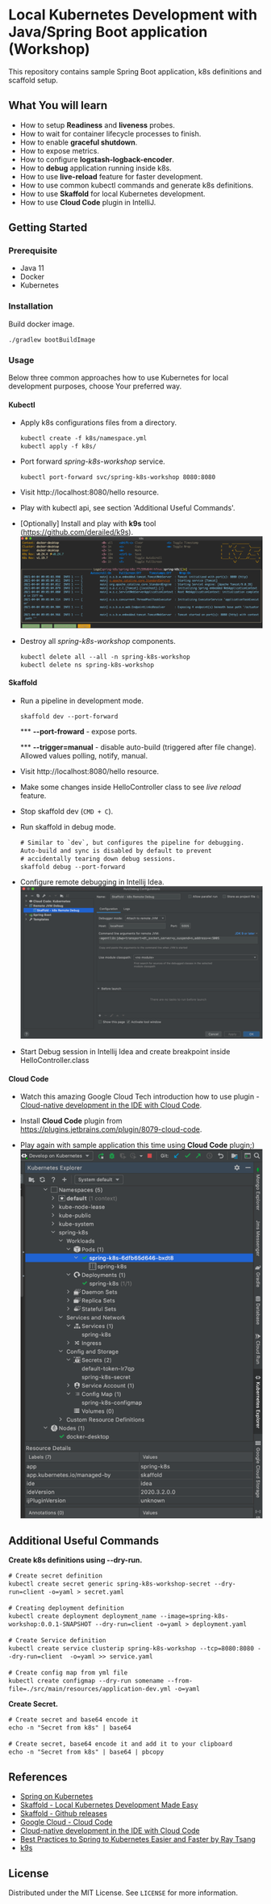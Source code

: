 # Local Kubernetes Development with Java/Spring Boot application (Workshop)

This repository contains sample Spring Boot application, k8s definitions and scaffold setup.

## What You will learn

* How to setup **Readiness** and **liveness** probes.
* How to wait for container lifecycle processes to finish.
* How to enable **graceful shutdown**.
* How to expose metrics.
* How to configure **logstash-logback-encoder**.
* How to **debug** application running inside k8s.
* How to use **live-reload** feature for faster development.
* How to use common kubectl commands and generate k8s definitions.  
* How to use **Skaffold** for local Kubernetes development.
* How to use **Cloud Code** plugin in IntelliJ.

## Getting Started

### Prerequisite

* Java 11
* Docker
* Kubernetes

### Installation

Build docker image.
```shell
./gradlew bootBuildImage
```

### Usage

Below three common approaches how to use Kubernetes for local development purposes, choose Your preferred way.

#### Kubectl

* Apply k8s configurations files from a directory.
  ```shell
  kubectl create -f k8s/namespace.yml
  kubectl apply -f k8s/
  ```
* Port forward *spring-k8s-workshop* service.
  ```shell
  kubectl port-forward svc/spring-k8s-workshop 8080:8080
  ```
* Visit http://localhost:8080/hello resource.

* Play with kubectl api, see section 'Additional Useful Commands'.

* [Optionally] Install and play with **k9s** tool (https://github.com/derailed/k9s).
  ![k9s.png](./_docs/img/k9s.png)

* Destroy all *spring-k8s-workshop* components.
  ```shell
  kubectl delete all --all -n spring-k8s-workshop
  kubectl delete ns spring-k8s-workshop
  ```

#### Skaffold

* Run a pipeline in development mode.
    ```shell
    skaffold dev --port-forward
    ```
    *** **--port-froward** - expose ports. 
  
    *** **--trigger=manual** - disable auto-build (triggered after file change). Allowed values polling, notify, manual.
  
* Visit http://localhost:8080/hello resource.
  
* Make some changes inside HelloController class to see *live reload* feature.
  
* Stop skaffold dev (`CMD + C`).
  
* Run skaffold in debug mode.
    ```shell
    # Similar to `dev`, but configures the pipeline for debugging. Auto-build and sync is disabled by default to prevent
    # accidentally tearing down debug sessions.
    skaffold debug --port-forward
    ```
* Configure remote debugging in Intellij Idea.
  ![intellij-skaffold-remote-debug-setup.png](./_docs/img/intellij-skaffold-remote-debug-setup.png)
  
* Start Debug session in Intellij Idea and create breakpoint inside HelloController.class 

#### Cloud Code

* Watch this amazing Google Cloud Tech introduction how to use plugin - [Cloud-native development in the IDE with Cloud Code](https://www.youtube.com/watch?v=g9gIgiNsRgg).
  
* Install **Cloud Code** plugin from https://plugins.jetbrains.com/plugin/8079-cloud-code.
  
* Play again with sample application this time using **Cloud Code** plugin;)
  ![cloud-code-plugin.png](./_docs/img/cloud-code-plugin.png)
  

## Additional Useful Commands

**Create k8s definitions using --dry-run.**
```shell
# Create secret definition
kubectl create secret generic spring-k8s-workshop-secret --dry-run=client -o=yaml > secret.yaml

# Creating deployment definition
kubectl create deployment deployment_name --image=spring-k8s-workshop:0.0.1-SNAPSHOT --dry-run=client -o=yaml > deployment.yaml

# Create Service definition
kubectl create service clusterip spring-k8s-workshop --tcp=8080:8080 --dry-run=client  -o=yaml >> service.yaml

# Create config map from yml file
kubectl create configmap --dry-run somename --from-file=./src/main/resources/application-dev.yml -o=yaml
```

**Create Secret.**
```shell
# Create secret and base64 encode it
echo -n "Secret from k8s" | base64

# Create secret, base64 encode it and add it to your clipboard
echo -n "Secret from k8s" | base64 | pbcopy
```

## References

* [Spring on Kubernetes](https://spring.io/guides/topicals/spring-on-kubernetes/)
* [Skaffold - Local Kubernetes Development Made Easy](https://www.youtube.com/watch?v=tTNrzEjROCo)
* [Skaffold - Github releases](https://github.com/GoogleContainerTools/skaffold/releases)
* [Google Cloud - Cloud Code](https://cloud.google.com/code)
* [Cloud-native development in the IDE with Cloud Code](https://www.youtube.com/watch?v=g9gIgiNsRgg)
* [Best Practices to Spring to Kubernetes Easier and Faster by Ray Tsang](https://www.youtube.com/watch?v=c16oOeTfFXM)
* [k9s](https://github.com/derailed/k9s)

## License

Distributed under the MIT License. See `LICENSE` for more information.